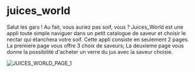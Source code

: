 # juices_world

Salut les gars !
Au fait, vous auriez pas soif, vous ?
Juices_World est une appli toute simple naviguer dans un petit catalogue de saveur et choisir le nectar qui étanchera votre soif.
Cette appli consiste en seulement 2 pages.
La premiere page vous offre 3 choix de saveurs; 
La deuxieme page vous donne la possibilité d'acheter un verre du jus avec la saveur choisie.


![JUICES_WORLD_PAGE_1](https://github.com/user-attachments/assets/6a5bed31-b957-4ed7-9e00-3f71cee443b9)
